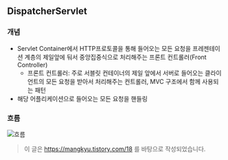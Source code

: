## DispatcherServlet
### 개념
* Servlet Container에서 HTTP프로토콜을 통해 들어오는 모든 요청을 프레젠테이션 계층의 제일앞에 둬서 중앙집중식으로 처리해주는 프론트 컨트롤러(Front Controller)
  * 프론트 컨트롤러: 주로 서블릿 컨테이너의 제일 앞에서 서버로 들어오는 클라이언트의 모든 요청을 받아서 처리해주는 컨트롤러, MVC 구조에서 함께 사용되는 패턴
* 해당 어플리케이션으로 들어오는 모든 요청을 핸들링

### 흐름
![흐름](https://t1.daumcdn.net/cfile/tistory/99F8E4335A06F70930)

> 이 글은 https://mangkyu.tistory.com/18 를 바탕으로 작성되었습니다.
